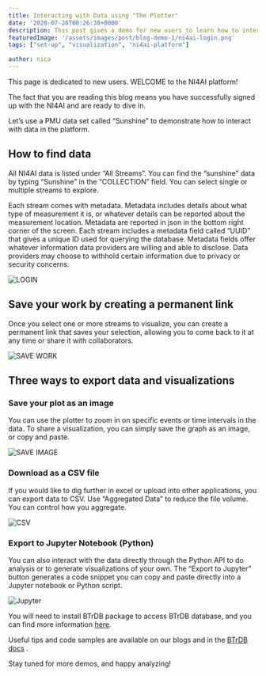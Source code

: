 ```yaml
---
title: Interacting with Data using "The Plotter"
date: '2020-07-28T00:26:38+0000'
description: This post gives a demo for new users to learn how to interface with data in PredictiveGrid using "The Plotter"
featuredImage: '/assets/images/post/blog-demo-1/ni4ai-login.png'
tags: ["set-up", "visualization", "ni4ai-platform"]

author: nica
---
```


This page is dedicated to new users. WELCOME to the NI4AI platform!

The fact that you are reading this blog means you have successfully signed up with the NI4AI and are ready to dive in.

Let’s use a PMU data set called “Sunshine”  to demonstrate how to interact with data in the platform.

## How to find data

All NI4AI data is listed under “All Streams”. You can find the “sunshine” data by typing “Sunshine” in the “COLLECTION” field.  You can select single or multiple streams to explore.

Each stream comes with metadata. Metadata includes details about what type of measurement it is, or whatever details can be reported about the measurement location. Metadata are reported in json in the bottom right corner of the screen. Each stream includes a metadata field called “UUID” that gives a unique ID used for querying the database. Metadata fields offer whatever information data providers are willing and able to disclose. Data providers may choose to withhold certain information due to privacy or security concerns.

![LOGIN](/assets/images/post/blog-demo-1/login.gif)

## Save your work by creating a permanent link

Once you select one or more streams to visualize, you can create a permanent link that saves your selection, allowing you to come back to it at any time or share it with collaborators.

![SAVE WORK](/assets/images/post/blog-demo-1/save-work.gif)

## Three ways to export data and visualizations

### Save your plot as an image

You can use the plotter to zoom in on specific events or time intervals in the data. To share a visualization, you can simply save the graph as an image, or  copy and paste.

![SAVE IMAGE](/assets/images/post/blog-demo-1/save-as-image.gif)

### Download as a CSV file

If you would like to dig further in excel or upload into other applications, you can export data to CSV. Use “Aggregated Data” to reduce the file volume. You can control how you aggregate.

![CSV](/assets/images/post/blog-demo-1/csv.gif)

### Export to Jupyter Notebook (Python)

You can also interact with the data directly through the Python API to do analysis or to generate visualizations of your own. The “Export to Jupyter” button generates a code snippet you can copy and paste directly into a Jupyter notebook or Python script.

![Jupyter](/assets/images/post/blog-demo-1/Jupyter.gif)

You will need to install BTrDB package to access BTrDB database, and you can find more information [here](https://btrdb.readthedocs.io/en/latest/installing.html).


Useful tips and code samples are available on our blogs and in the [BTrDB docs](https://btrdb.readthedocs.io/en/latest/quick-start.html) .

Stay tuned for more demos, and happy analyzing!
